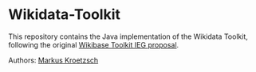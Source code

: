 Wikidata-Toolkit
================

This repository contains the Java implementation of the Wikidata Toolkit,
following the original [Wikibase Toolkit IEG proposal](https://meta.wikimedia.org/wiki/Grants:IEG/Wikidata_Toolkit).

Authors:
[Markus Kroetzsch](http://korrekt.org)

